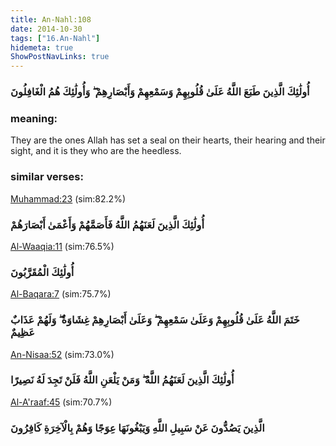 ```yaml
---
title: An-Nahl:108
date: 2014-10-30
tags: ["16.An-Nahl"]
hidemeta: true 
ShowPostNavLinks: true 
---
```

### أُولَٰئِكَ الَّذِينَ طَبَعَ اللَّهُ عَلَىٰ قُلُوبِهِمْ وَسَمْعِهِمْ وَأَبْصَارِهِمْ ۖ وَأُولَٰئِكَ هُمُ الْغَافِلُونَ
### meaning: 
They are the ones Allah has set a seal on their hearts, their hearing and their sight, and it is they who are the heedless.
### similar verses: 

[Muhammad:23](/47/23) (sim:82.2%)

### أُولَٰئِكَ الَّذِينَ لَعَنَهُمُ اللَّهُ فَأَصَمَّهُمْ وَأَعْمَىٰ أَبْصَارَهُمْ

[Al-Waaqia:11](/56/11) (sim:76.5%)

### أُولَٰئِكَ الْمُقَرَّبُونَ

[Al-Baqara:7](/2/7) (sim:75.7%)

### خَتَمَ اللَّهُ عَلَىٰ قُلُوبِهِمْ وَعَلَىٰ سَمْعِهِمْ ۖ وَعَلَىٰ أَبْصَارِهِمْ غِشَاوَةٌ ۖ وَلَهُمْ عَذَابٌ عَظِيمٌ

[An-Nisaa:52](/4/52) (sim:73.0%)

### أُولَٰئِكَ الَّذِينَ لَعَنَهُمُ اللَّهُ ۖ وَمَنْ يَلْعَنِ اللَّهُ فَلَنْ تَجِدَ لَهُ نَصِيرًا

[Al-A'raaf:45](/7/45) (sim:70.7%)

### الَّذِينَ يَصُدُّونَ عَنْ سَبِيلِ اللَّهِ وَيَبْغُونَهَا عِوَجًا وَهُمْ بِالْآخِرَةِ كَافِرُونَ
